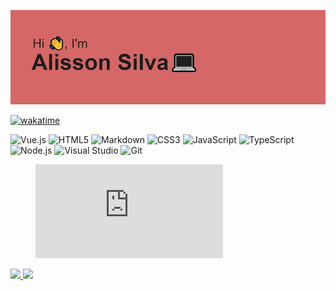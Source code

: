 [![MasterHead](https://github.com/AlissonSProjects/AlissonSProjects/blob/main/Image/img.png?raw=true)](https://github.com/AlissonSProjects)

[![wakatime](https://wakatime.com/badge/user/b5e8c58a-83ae-45ce-b9d0-73cb3da0dfae.svg)](https://wakatime.com/@b5e8c58a-83ae-45ce-b9d0-73cb3da0dfae)

![Vue.js](https://img.shields.io/badge/-Vue.js-4FC08D?logo=vue.js&logoColor=white&style=flat)
![HTML5](https://img.shields.io/badge/-HTML5-E34F26?logo=html5&logoColor=white&style=flat)
![Markdown](https://img.shields.io/badge/-Markdown-000000?logo=markdown&logoColor=white&style=flat)
![CSS3](https://img.shields.io/badge/-CSS3-1572B6?logo=css3&logoColor=white&style=flat)
![JavaScript](https://img.shields.io/badge/-JavaScript-F7DF1E?logo=javascript&logoColor=black&style=flat)
![TypeScript](https://img.shields.io/badge/-TypeScript-3178C6?logo=typescript&logoColor=white&style=flat)
![Node.js](https://img.shields.io/badge/-Node.js-339933?logo=node.js&logoColor=white&style=flat)
![Visual Studio](https://img.shields.io/badge/-Visual%20Studio-5C2D91?logo=visual%20studio&logoColor=white&style=flat)
![Git](https://img.shields.io/badge/-Git-F05032?logo=git&logoColor=white&style=flat)
<figure><embed src="https://wakatime.com/share/@AlissonSProjects/2346b607-dd68-4d4f-b937-2b27245b46ff.svg"></embed></figure>

<div>
<a href="https://github.com/AlissonSProjects">
  <img loading="lazy" height="180em" src="https://github-readme-stats.vercel.app/api?username=AlissonSProjects&show_icons=true&theme=dracula&include_all_commits=true&count_private=true"/>
<img loading="lazy" height="180em" src="https://github-readme-stats.vercel.app/api/top-langs/?username=AlissonSProjects&layout=compact&langs_count=7&theme=dracula"/>
</div>




<!--
**AlissonSProjects/AlissonSProjects** is a ✨ _special_ ✨ repository because its `README.md` (this file) appears on your GitHub profile.

Here are some ideas to get you started:

- 🔭 I’m currently working on ...
- 🌱 I’m currently learning ...
- 👯 I’m looking to collaborate on ...
- 🤔 I’m looking for help with ...
- 💬 Ask me about ...
- 📫 How to reach me: ...
- 😄 Pronouns: ...
- ⚡ Fun fact: ...
-->

